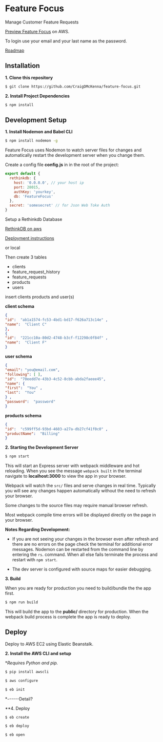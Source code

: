 # Feature Focus
Manage Customer Feature Requests

[Preview Feature Focus](http://feature-focus.us-west-2.elasticbeanstalk.com/) on AWS.

To login use your email and your last name as the password.

[Roadmap](https://github.com/CraigDMcKenna/feature-focus/blob/master/ROADMAP.md)

## Installation

**1. Clone this repository**

 ```bash
 $ git clone https://github.com/CraigDMcKenna/feature-focus.git
 ```

 **2. Install Project Dependencies**

 ```bash
 $ npm install
 ```

## Development Setup

 **1. Install Nodemon and Babel CLI**

 ```bash
 $ npm install nodemon -g
```

Feature Focus uses Nodemon to watch server files for changes and
automatically restart the development server when you change them.


Create a config file **config.js** in in the root of the project:

```javascript
export default {
  rethinkdb: {
    host: '0.0.0.0', // your host ip
    port: 28015,
    authKey: 'yourkey',
    db: 'FeatureFocus'
  },
  secret: 'somesecret' // for Json Web Toke Auth
}
```

Setup a Rethinkdb Database

[RethinkDB on aws](https://aws.amazon.com/marketplace/pp/B013R60Q8Y/ref=sp_mpg_product_title?ie=UTF8&sr=0-2)

[Deployment instructions](http://rethinkdb.com/docs/paas/)

or local

Then create 3 tables

  * clients
  * feature_request_history
  * feature_requests
  * products
  * users


insert clients products and user(s)

**client schema**

```json
{
"id":  "ab1a1574-fc53-4bd1-bd17-f626a713c14e" ,
"name":  "Client C"
},
{
"id":  "221cc10a-80d2-4748-b3cf-f12298c0f84f" ,
"name":  "Client F"
}
```

**user schema**

```json
{
"email": "you@email.com",
"following": [ ],
"id":  "70eedd7e-43b3-4c52-8cbb-abda2faeee45",
"name": {
"first":  "You" ,
"last":  "You"
} ,
"password":  "password"
}
```


**products schema**

```json
{
"id":  "c599ff5d-93bd-4603-a27a-db27cf41f0c0" ,
"productName":  "Billing"
}
```


 **2. Starting the Development Server**

 ```bash
 $ npm start
 ```

This will start an Express server with webpack middleware and
hot reloading.  When you see the message ```webpack built``` in
the terminal navigate to **localhost:3000** to view the app
in your browser.

Webpack will watch the ```src/``` files and serve changes in
real time. Typically you will see any changes happen
automatically without the need to refresh your browser.

Some changes to the source files may require manual browser
refresh.

Most webpack compile time errors will be displayed
directly on the page in your browser.

**Notes Regarding Development:**

*  If you are not seeing your changes in the browser even
   after refresh and there are no errors on the page check the
   terminal for additional error messages. Nodemon can be
   restarted from the command line by entering the ```rs```.
   command. When all else fails terminate the process
   and restart with ```npm start```.

*  The dev server is configured with source maps for easier debugging.

**3. Build**

When you are ready for production you need to build/bundle
the the app first.

```bash
$ npm run build
```
This will build the app to the **public/** directory for production.
When the webpack build process is complete the app is ready to deploy.

## Deploy
Deploy to AWS EC2 using Elastic Beanstalk.

**2. Install the AWS CLI and setup**

**Requires Python and pip.*

```bash
$ pip install awscli

$ aws configure

$ eb init
```

*------Detail?


**4. Deploy

```bash
$ eb create

$ eb deploy

$ eb open
```
